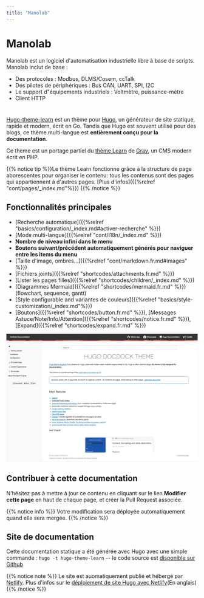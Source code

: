 ```yaml
---
title: "Manolab"
---
```



# Manolab

Manolab est un logiciel d'automatisation industrielle libre à base de scripts. Manolab inclut de base : 

- Des protocoles : Modbus, DLMS/Cosem, ccTalk
- Des pilotes de périphériques : Bus CAN, UART, SPI, I2C
- Le support d"équipements industriels : Voltmètre, puissance-mètre
- Client HTTP 


# 


[Hugo-theme-learn](http://github.com/matcornic/hugo-theme-learn) est un thème pour [Hugo](https://gohugo.io/), un générateur de site statique, rapide et modern, écrit en Go. Tandis que Hugo est souvent utilisé pour des blogs, ce thème multi-langue est **entièrement conçu pour la documentation**.

Ce thème est un portage partiel du [thème Learn](http://learn.getgrav.org/) de [Grav](https://getgrav.org/), un CMS modern écrit en PHP.

{{% notice tip %}}Le thème Learn fonctionne grâce à la structure de page aborescentes pour organiser le contenu: tous les contenus sont des pages qui appartiennent à d'autres pages. [Plus d'infos]({{%relref "cont/pages/_index.md"%}}) 
{{% /notice %}}

## Fonctionnalités principales

* [Recherche automatique]({{%relref "basics/configuration/_index.md#activer-recherche" %}})
* [Mode multi-langue]({{%relref "cont/i18n/_index.md" %}})
* **Nombre de niveau infini dans le menu**
* **Boutons suivant/précédent automatiquement générés pour naviguer entre les items du menu**
* [Taille d'image, ombres...]({{%relref "cont/markdown.fr.md#images" %}})
* [Fichiers joints]({{%relref "shortcodes/attachments.fr.md" %}})
* [Lister les pages filles]({{%relref "shortcodes/children/_index.md" %}})
* [Diagrammes Mermaid]({{%relref "shortcodes/mermaid.fr.md" %}}) (flowchart, sequence, gantt)
* [Style configurable and variantes de couleurs]({{%relref "basics/style-customization/_index.md"%}})
* [Boutons]({{%relref "shortcodes/button.fr.md" %}}), [Messages Astuce/Note/Info/Attention]({{%relref "shortcodes/notice.fr.md" %}}), [Expand]({{%relref "shortcodes/expand.fr.md" %}})

![Screenshot](https://github.com/matcornic/hugo-theme-learn/raw/master/images/screenshot.png?width=40pc&classes=shadow)

## Contribuer à cette documentation

N'hésitez pas à mettre à jour ce contenu en cliquant sur le lien **Modifier cette page** en haut de chaque page, et créer la Pull Request associée.

{{% notice info %}}
Votre modification sera déployée automatiquement quand elle sera mergée.
{{% /notice %}}

## Site de documentation

Cette documentation statique a été générée avec Hugo avec une simple commande : `hugo -t hugo-theme-learn` -- le code source est [disponible sur Github](https://github.com/matcornic/hugo-theme-learn)

{{% notice note %}}
Le site est auomatiquement publié et hébergé par [Netlify](https://www.netlify.com/). Plus d'infos sur le [déploiement de site Hugo avec Netlify](https://www.netlify.com/blog/2015/07/30/hosting-hugo-on-netlifyinsanely-fast-deploys/)(En anglais)
{{% /notice %}}

